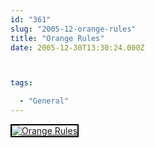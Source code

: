 ```yaml
---
id: "361"
slug: "2005-12-orange-rules"
title: "Orange Rules"
date: 2005-12-30T13:30:24.000Z



tags:

  - "General"
---
```

<div class="sqs-html-content">
  <div style="float: left; margin-right: 10px; margin-bottom: 10px;"> <a href="http://www.flickr.com/photos/mclazarus/79432528/" title="Orange Rules"><img src="http://static.flickr.com/42/79432528_9760383330_m.jpg" alt="Orange Rules" style="border: solid 2px #000000;" /></a>
</div>
<p><br clear="all" /></p>
</div>

